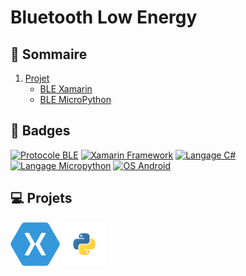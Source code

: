 # Bluetooth Low Energy

## 📌 Sommaire
1. [Projet](#💻-projets)
    * [BLE Xamarin](./Xamarin-BLE/)
    * [BLE MicroPython](./Micropython-BLE/)

## 🎯 Badges
[![Protocole BLE](https://img.shields.io/badge/Protocole-BLE-red.svg)](https://www.syscom-prorep.com/application-technologie/ble)
[![Xamarin Framework](https://img.shields.io/badge/Framework-Xamarin-blue.svg)](https://visualstudio.microsoft.com/fr/xamarin/)
[![Langage C#](https://img.shields.io/badge/Langage-CSharp-blue.svg)](https://learn.microsoft.com/fr-fr/dotnet/csharp/)
[![Langage Micropython](https://img.shields.io/badge/Langage-MicroPython-blue.svg)](https://docs.micropython.org/en/latest/)
[![OS Android](https://img.shields.io/badge/OS-Android-yellow.svg)](https://www.android.com/intl/fr_fr/)

## 💻 Projets

[<img src='asset/xamarin.svg' height="70">](./Xamarin-BLE/)
[<img src='asset/python-svgrepo-com.svg' height="70">](./Micropython-BLE/)